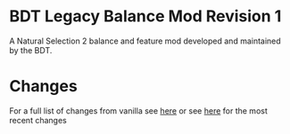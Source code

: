 # BDT Legacy Balance Mod Revision 1
A Natural Selection 2 balance and feature mod developed and maintained by the BDT.

# Changes
For a full list of changes from vanilla see [here](changelog "Legacy Balance Mod ChangeLog") or see [here](revisions/revision1 "Latest Revision") for the most recent changes
